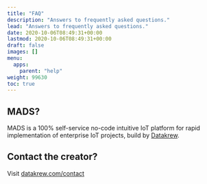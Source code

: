 ```yaml
---
title: "FAQ"
description: "Answers to frequently asked questions."
lead: "Answers to frequently asked questions."
date: 2020-10-06T08:49:31+00:00
lastmod: 2020-10-06T08:49:31+00:00
draft: false
images: []
menu:
  apps:
    parent: "help"
weight: 99630
toc: true
---
```


## MADS?

MADS is a 100% self-service no-code intuitive IoT platform for rapid implementation of enterprise IoT projects, build by [Datakrew](https://datakrew.com).

<!-- ## Footer notice?

Please keep it in place.

## Keyboard shortcuts for search?

- focus: `/`
- select: `↓` and `↑`
- open: `Enter`
- close: `Esc`

## Other documentation?

- [Netlify](https://docs.netlify.com/)
- [Hugo](https://gohugo.io/documentation/)

## Can I get support?

Create a topic:

- [Netlify Community](https://community.netlify.com/)
- [Hugo Forums](https://discourse.gohugo.io/)
 -->

## Contact the creator?

Visit [datakrew.com/contact](https://datakrew.com/contact.html)

<!-- Send `h-enk` a message:

- [Netlify Community](https://community.netlify.com/)
- [Hugo Forums](https://discourse.gohugo.io/) -->
